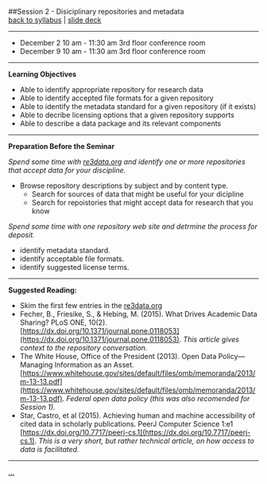 ##Session 2 - Disiciplinary repositories and metadata  
[back to syllabus](syllabus.md)  |  [slide deck](slides/slides02.html) 

---

* December 2 10 am - 11:30 am 3rd floor conference room
* December 9 10 am - 11:30 am 3rd floor conference room

---

**Learning Objectives**  

- Able to identify appropriate repository for research data
- Able to identify accepted file formats for a given repository
- Able to identify the metadata standard for a given repository (if it exists)
- Able to decribe licensing options that a given repository supports
- Able to describe a data package and its relevant components

---

**Preparation Before the Seminar**  

_Spend some time with [re3data.org](http://re3data.org/) and identify one or more repositories that accept data for your discipline._

* Browse repository descriptions by subject and by content type.
  - Search for sources of data that might be useful for your dicipline
  - Search for repoistories that might accept data for research that you know

_Spend some time with one repository web site and detrmine the process for deposit._

* identify metadata standard.
* identify acceptable file formats.
* identify suggested license terms.

---

**Suggested Reading:**  

* Skim the first few entries in the [re3data.org](http://re3data.org/)
* Fecher, B., Friesike, S., & Hebing, M. (2015). What Drives Academic Data Sharing? PLoS ONE, 10(2). [https://dx.doi.org/10.1371/journal.pone.0118053](https://dx.doi.org/10.1371/journal.pone.0118053). _This article gives context to the repository conversation._
* The White House, Office of the President (2013). Open Data Policy—Managing Information as an Asset. [https://www.whitehouse.gov/sites/default/files/omb/memoranda/2013/m-13-13.pdf](https://www.whitehouse.gov/sites/default/files/omb/memoranda/2013/m-13-13.pdf). _Federal open data policy (this was also recomended for Session 1)._
* Star, Castro, et al (2015). Achieving human and machine accessibility of cited data in scholarly publications. PeerJ Computer Science 1:e1 [https://dx.doi.org/10.7717/peerj-cs.1](https://dx.doi.org/10.7717/peerj-cs.1). _This is a very short, but rather technical article, on how access to data is facilitated._

---

[...](lessons/lesson02.md)

